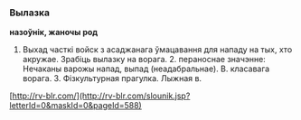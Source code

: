### Вылазка
**назоўнік, жаночы род**

1. Выхад часткі войск з асаджанага ўмацавання для нападу на тых, хто акружае. Зрабіць вылазку на ворага. 2. пераноснае значэнне: Нечаканы варожы напад, выпад (неадабральнае). В. класавага ворага. 3. Фізкультурная прагулка. Лыжная в.

<a rel="author">[http://rv-blr.com/](http://rv-blr.com/slounik.jsp?letterId=0&maskId=0&pageId=588)</a>
